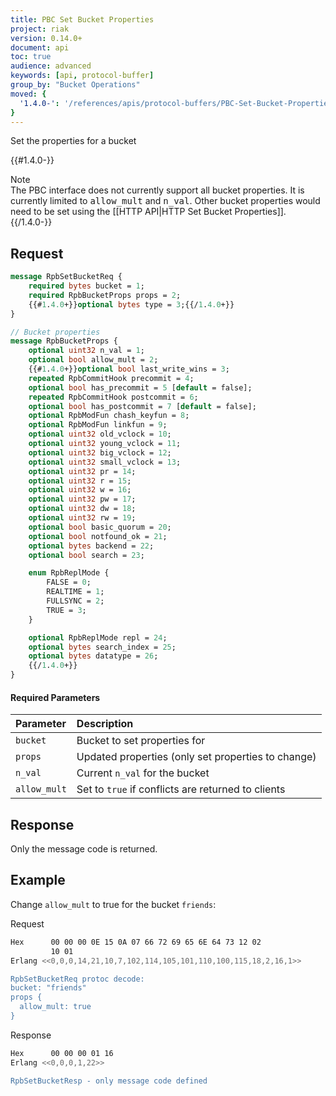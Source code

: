 ```yaml
---
title: PBC Set Bucket Properties
project: riak
version: 0.14.0+
document: api
toc: true
audience: advanced
keywords: [api, protocol-buffer]
group_by: "Bucket Operations"
moved: {
  '1.4.0-': '/references/apis/protocol-buffers/PBC-Set-Bucket-Properties'
}
---
```


Set the properties for a bucket

{{#1.4.0-}}
<div class="note">
<div class="title">Note</div>
The PBC interface does not currently support all bucket properties. It is currently limited to <tt>allow_mult</tt> and <tt>n_val</tt>. Other bucket properties would need to be set using the [[HTTP API|HTTP Set Bucket Properties]].
</div>
{{/1.4.0-}}

## Request


```protobuf
message RpbSetBucketReq {
    required bytes bucket = 1;
    required RpbBucketProps props = 2;
    {{#1.4.0+}}optional bytes type = 3;{{/1.4.0+}}
}

// Bucket properties
message RpbBucketProps {
    optional uint32 n_val = 1;
    optional bool allow_mult = 2;
    {{#1.4.0+}}optional bool last_write_wins = 3;
    repeated RpbCommitHook precommit = 4;
    optional bool has_precommit = 5 [default = false];
    repeated RpbCommitHook postcommit = 6;
    optional bool has_postcommit = 7 [default = false];
    optional RpbModFun chash_keyfun = 8;
    optional RpbModFun linkfun = 9;
    optional uint32 old_vclock = 10;
    optional uint32 young_vclock = 11;
    optional uint32 big_vclock = 12;
    optional uint32 small_vclock = 13;
    optional uint32 pr = 14;
    optional uint32 r = 15;
    optional uint32 w = 16;
    optional uint32 pw = 17;
    optional uint32 dw = 18;
    optional uint32 rw = 19;
    optional bool basic_quorum = 20;
    optional bool notfound_ok = 21;
    optional bytes backend = 22;
    optional bool search = 23;

    enum RpbReplMode {
        FALSE = 0;
        REALTIME = 1;
        FULLSYNC = 2;
        TRUE = 3;
    }

    optional RpbReplMode repl = 24;
    optional bytes search_index = 25;
    optional bytes datatype = 26;
    {{/1.4.0+}}
}
```

#### Required Parameters

Parameter | Description |
:---------|:------------|
`bucket` | Bucket to set properties for |
`props` | Updated properties (only set properties to change) |
`n_val` | Current `n_val` for the bucket | {{#1.4.0+}}
`allow_mult` | Set to `true` if conflicts are returned to clients | {{#1.4.0+}}

## Response

Only the message code is returned.

## Example

Change `allow_mult` to true for the bucket `friends`:

Request

```bash
Hex      00 00 00 0E 15 0A 07 66 72 69 65 6E 64 73 12 02
         10 01
Erlang <<0,0,0,14,21,10,7,102,114,105,101,110,100,115,18,2,16,1>>

RpbSetBucketReq protoc decode:
bucket: "friends"
props {
  allow_mult: true
}

```

Response

```bash
Hex      00 00 00 01 16
Erlang <<0,0,0,1,22>>

RpbSetBucketResp - only message code defined
```
